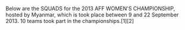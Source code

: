 Below are the SQUADS for the 2013 AFF WOMEN'S CHAMPIONSHIP, hosted by Myanmar, which is took place between 9 and 22 September 2013. 10 teams took part in the championships.[1][2]
